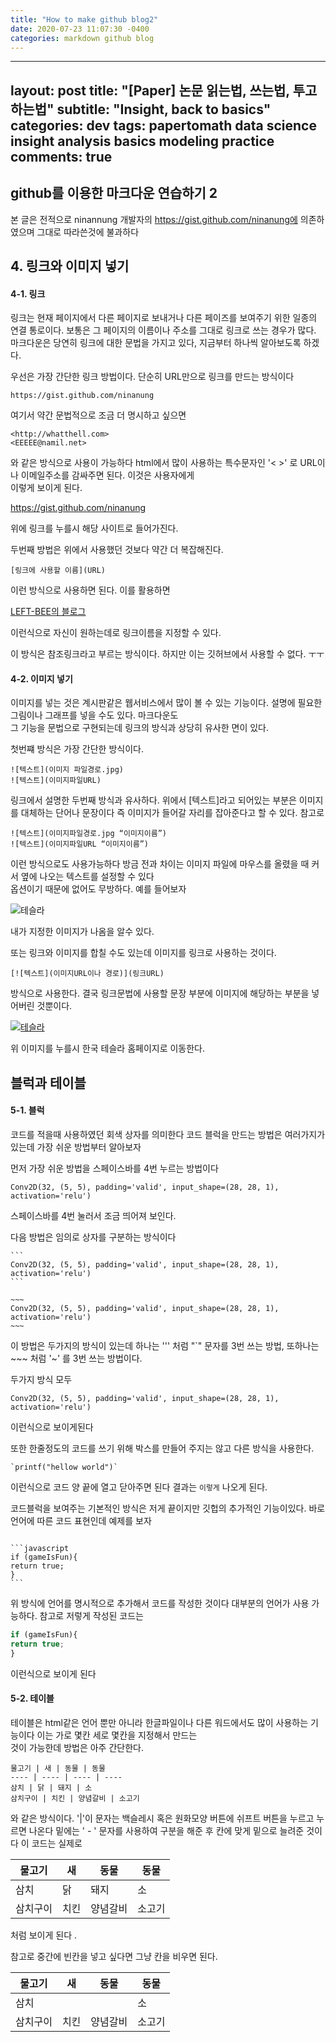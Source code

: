 ```yaml
---
title: "How to make github blog2"
date: 2020-07-23 11:07:30 -0400
categories: markdown github blog
---
```


---
layout: post
title:  "[Paper] 논문 읽는법, 쓰는법, 투고하는법"
subtitle:   "Insight, back to basics"
categories: dev
tags: papertomath data science insight analysis basics modeling practice
comments: true
---

github를 이용한 마크다운 연습하기 2
---
본 글은 전적으로 ninannung 개발자의 https://gist.github.com/ninanung에 의존하였으며 그대로 따라쓴것에 불과하다



## 4. 링크와 이미지 넣기

#### 4-1. 링크
링크는 현재 페이지에서 다른 페이지로 보내거나 다른 페이즈를 보여주기 위한 일종의 연결 통로이다. 보통은 그 페이지의 이름이나 주소를 그대로 링크로 쓰는 경우가 많다. 마크다운은 당연히 링크에 대한 문법을 가지고 있다, 지금부터 하나씩 알아보도록 하겠다.

우선은 가장 간단한 링크 방법이다. 단순히 URL만으로 링크를 만드는 방식이다

    https://gist.github.com/ninanung

여기서 약간 문법적으로 조금 더 명시하고 싶으면

    <http://whatthell.com>  
    <EEEEE@namil.net>
    
와 같은 방식으로 사용이 가능하다 html에서 많이 사용하는 특수문자인 '< >' 로 URL이나 이메일주소를 감싸주면 된다. 이것은 사용자에게  
이렇게 보이게 된다.

https://gist.github.com/ninanung

위에 링크를 누를시 해당 사이트로 들어가진다.

두번째 방법은 위에서 사용했던 것보다 약간 더 복잡해진다.

    [링크에 사용할 이름](URL)

이런 방식으로 사용하면 된다. 이를 활용하면 

[LEFT-BEE의 블로그](https://left-bee.github.io/)

이런식으로 자신이 원하는데로 링크이름을 지정할 수 있다.

이 방식은 참조링크라고 부르는 방식이다. 하지만 이는 깃허브에서 사용할 수 없다. ㅜㅜ


#### 4-2. 이미지 넣기

이미지를 넣는 것은 계시판같은 웹서비스에서 많이 볼 수 있는 기능이다. 설명에 필요한 그림이나 그래프를 넣을 수도 있다. 마크다운도  
그 기능을 문법으로 구현되는데 링크의 방식과 상당히 유사한 면이 있다.

첫번쨰 방식은 가장 간단한 방식이다.

    ![텍스트](이미지 파일경로.jpg)
    ![텍스트](이미지파일URL)

링크에서 설명한 두번째 방식과 유사하다. 위에서 [텍스트]라고 되어있는 부분은 이미지를 대체하는 단어나 문장이다 즉 이미지가 들어갈 자리를 잡아준다고 할 수 있다. 참고로

    ![텍스트](이미지파일경로.jpg “이미지이름”) 
    ![텍스트](이미지파일URL “이미지이름”)
    
이런 방식으로도 사용가능하다 방금 전과 차이는 이미지 파일에 마우스를 올렸을 때 커서 옆에 나오는 텍스트를 설정할 수 있다  
옵션이기 때문에 없어도 무방하다. 예를 들어보자  

![테슬라](https://image.chosun.com/sitedata/image/202006/09/2020060901464_0.jpg)  

내가 지정한 이미지가 나옴을 알수 있다.

또는 링크와 이미지를 합칠 수도 있는데 이미지를 링크로 사용하는 것이다.

    [![텍스트](이미지URL이나 경로)](링크URL)

방식으로 사용한다. 결국 링크문법에 사용할 문장 부분에 이미지에 해당하는 부분을 넣어버린 것뿐이다.

[![테슬라](https://image.chosun.com/sitedata/image/202006/09/2020060901464_0.jpg)](https://www.tesla.com/ko_kr)

위 이미지를 누를시 한국 테슬라 홈페이지로 이동한다.


## 블럭과 테이블 

#### 5-1. 블럭

코드를 적을때 사용하였던 회색 상자를 의미한다 코드 블럭을 만드는 방법은 여러가지가 있는데 가장 쉬운 방법부터 알아보자

먼저 가장 쉬운 방법을 스페이스바를 4번 누르는 방법이다 

    Conv2D(32, (5, 5), padding='valid', input_shape=(28, 28, 1), activation='relu')

스페이스바를 4번 눌러서 조금 띄어져 보인다.

다음 방법은 임의로 상자를 구분하는 방식이다 

~~~
```
Conv2D(32, (5, 5), padding='valid', input_shape=(28, 28, 1), activation='relu')
```
~~~

```
~~~
Conv2D(32, (5, 5), padding='valid', input_shape=(28, 28, 1), activation='relu')
~~~
```

이 방법은 두가지의 방식이 있는데 하나는 ''' 처럼 "\`"  문자를 3번 쓰는 방법, 또하나는 ~~~ 처럼 '~' 를 3번 쓰는 방법이다.  

두가지 방식 모두

```
Conv2D(32, (5, 5), padding='valid', input_shape=(28, 28, 1), activation='relu')
```

이런식으로 보이게된다
 
또한 한줄정도의 코드를 쓰기 위해 박스를 만들어 주지는 않고 다른 방식을 사용한다.

    `printf("hellow world")` 

이런식으로 코드 양 끝에 열고 닫아주면 된다 결과는 `이렇게` 나오게 된다.

코드블럭을 보여주는 기본적인 방식은 저게 끝이지만 깃헙의 추가적인 기능이있다. 바로 언어에 따른 코드 표현인데 예제를 보자

~~~

```javascript
if (gameIsFun){
return true;
}
```

~~~

위 방식에 언어를 명시적으로 추가해서 코드를 작성한 것이다 대부분의 언어가 사용 가능하다. 참고로 저렇게 작성된 코드는


```javascript
if (gameIsFun){
return true;
}
```

이런식으로 보이게 된다 


#### 5-2. 테이블 

테이블은 html같은 언어 뿐만 아니라 한글파일이나 다른 워드에서도 많이 사용하는 기능이다 이는 가로 몇칸 세로 몇칸을 지정해서 만드는  
것이 가능한데 방법은 아주 간단한다.

```
물고기 | 새 | 동물 | 동물
---- | ---- | ---- | ----
삼치 | 닭 | 돼지 | 소
삼치구이 | 치킨 | 양념갈비 | 소고기
```

와 같은 방식이다. '|'이 문자는 백슬레시 혹은 원화모양 버튼에 쉬프트 버튼을 누르고 누르면 나온다 밑에는 ' - ' 문자를 사용하여 구분을 해준 후 칸에 맞게 밑으로 늘려준 것이다 이 코드는 실제로 

물고기 | 새 | 동물 | 동물
---- | ---- | ---- | ----
삼치 | 닭 | 돼지 | 소
삼치구이 | 치킨 | 양념갈비 | 소고기

처럼 보이게 된다 .

참고로 중간에 빈칸을 넣고 싶다면 그냥 칸을 비우면 된다.

물고기 | 새 | 동물 | 동물
---- | ---- | ---- | ----
삼치 |  |  | 소
삼치구이 | 치킨 | 양념갈비 | 소고기





  
